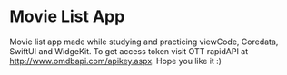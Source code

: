 # Movie List App

Movie list app made while studying and practicing viewCode, Coredata, SwiftUI and WidgeKit. 
To get access token visit OTT rapidAPI at http://www.omdbapi.com/apikey.aspx.
Hope you like it :)
